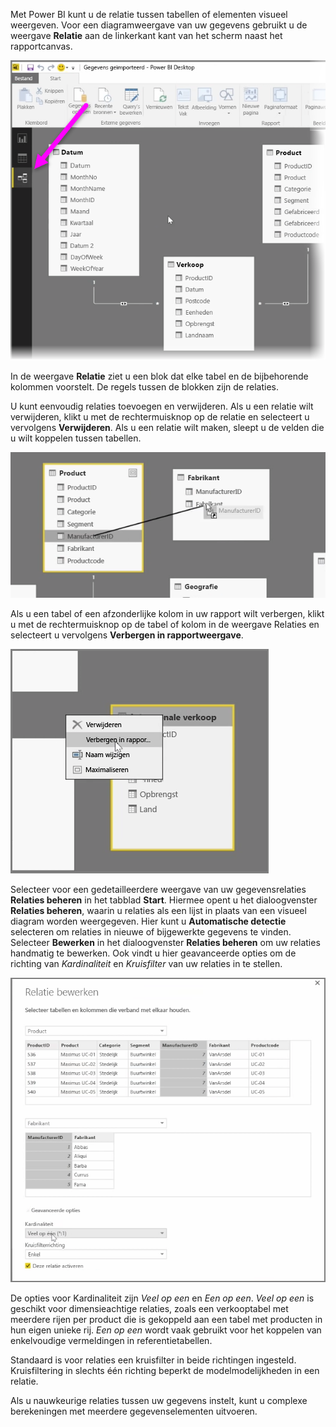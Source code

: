 Met Power BI kunt u de relatie tussen tabellen of elementen visueel weergeven. Voor een diagramweergave van uw gegevens gebruikt u de weergave **Relatie** aan de linkerkant kant van het scherm naast het rapportcanvas.

![](media/2-2-manage-data-relationships/2-2_1.png)

In de weergave **Relatie** ziet u een blok dat elke tabel en de bijbehorende kolommen voorstelt. De regels tussen de blokken zijn de relaties.

U kunt eenvoudig relaties toevoegen en verwijderen. Als u een relatie wilt verwijderen, klikt u met de rechtermuisknop op de relatie en selecteert u vervolgens **Verwijderen**. Als u een relatie wilt maken, sleept u de velden die u wilt koppelen tussen tabellen.

![](media/2-2-manage-data-relationships/2-2_2.png)

Als u een tabel of een afzonderlijke kolom in uw rapport wilt verbergen, klikt u met de rechtermuisknop op de tabel of kolom in de weergave Relaties en selecteert u vervolgens **Verbergen in rapportweergave**.

![](media/2-2-manage-data-relationships/2-2_3.png)

Selecteer voor een gedetailleerdere weergave van uw gegevensrelaties **Relaties beheren** in het tabblad **Start**. Hiermee opent u het dialoogvenster **Relaties beheren**, waarin u relaties als een lijst in plaats van een visueel diagram worden weergegeven. Hier kunt u **Automatische detectie** selecteren om relaties in nieuwe of bijgewerkte gegevens te vinden. Selecteer **Bewerken** in het dialoogvenster **Relaties beheren** om uw relaties handmatig te bewerken. Ook vindt u hier geavanceerde opties om de richting van *Kardinaliteit* en *Kruisfilter* van uw relaties in te stellen.

![](media/2-2-manage-data-relationships/2-2_4.png)

De opties voor Kardinaliteit zijn *Veel op een* en *Een op een*. *Veel op een* is geschikt voor dimensieachtige relaties, zoals een verkooptabel met meerdere rijen per product die is gekoppeld aan een tabel met producten in hun eigen unieke rij. *Een op een* wordt vaak gebruikt voor het koppelen van enkelvoudige vermeldingen in referentietabellen.

Standaard is voor relaties een kruisfilter in beide richtingen ingesteld. Kruisfiltering in slechts één richting beperkt de modelmodelijkheden in een relatie.

Als u nauwkeurige relaties tussen uw gegevens instelt, kunt u complexe berekeningen met meerdere gegevenselementen uitvoeren.

